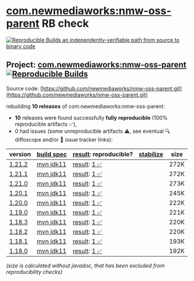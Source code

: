 [com.newmediaworks:nmw-oss-parent](https://central.sonatype.com/artifact/com.newmediaworks/nmw-oss-parent/versions) RB check
=======

[![Reproducible Builds](https://reproducible-builds.org/images/logos/rb.svg) an independently-verifiable path from source to binary code](https://reproducible-builds.org/)

## Project: [com.newmediaworks:nmw-oss-parent](https://central.sonatype.com/artifact/com.newmediaworks/nmw-oss-parent/versions) [![Reproducible Builds](https://img.shields.io/endpoint?url=https://raw.githubusercontent.com/jvm-repo-rebuild/reproducible-central/master/content/com/newmediaworks/nmw-oss-parent/badge.json)](https://github.com/jvm-repo-rebuild/reproducible-central/blob/master/content/com/newmediaworks/nmw-oss-parent/README.md)

Source code: [https://github.com/newmediaworks/nmw-oss-parent.git](https://github.com/newmediaworks/nmw-oss-parent.git)

rebuilding **10 releases** of com.newmediaworks:nmw-oss-parent:
- **10** releases were found successfully **fully reproducible** (100% reproducible artifacts :white_check_mark:),
- 0 had issues (some unreproducible artifacts :warning:, see eventual :mag: diffoscope and/or :memo: issue tracker links):

| version | [build spec](/BUILDSPEC.md) | [result](https://reproducible-builds.org/docs/jvm/): reproducible? | [stabilize](https://github.com/google/oss-rebuild/blob/main/cmd/stabilize/README.md) | size |
| -- | --------- | ------ | ------ | -- |
| [1.21.2](https://central.sonatype.com/artifact/com.newmediaworks/nmw-oss-parent/1.21.2/pom) | [mvn jdk11](nmw-oss-parent-1.21.2.buildspec) | [result](nmw-oss-parent-1.21.2.buildinfo): [1 :white_check_mark: ](nmw-oss-parent-1.21.2.buildcompare) | | 272K |
| [1.21.1](https://central.sonatype.com/artifact/com.newmediaworks/nmw-oss-parent/1.21.1/pom) | [mvn jdk11](nmw-oss-parent-1.21.1.buildspec) | [result](nmw-oss-parent-1.21.1.buildinfo): [1 :white_check_mark: ](nmw-oss-parent-1.21.1.buildcompare) | | 272K |
| [1.21.0](https://central.sonatype.com/artifact/com.newmediaworks/nmw-oss-parent/1.21.0/pom) | [mvn jdk11](nmw-oss-parent-1.21.0.buildspec) | [result](nmw-oss-parent-1.21.0.buildinfo): [1 :white_check_mark: ](nmw-oss-parent-1.21.0.buildcompare) | | 273K |
| [1.20.1](https://central.sonatype.com/artifact/com.newmediaworks/nmw-oss-parent/1.20.1/pom) | [mvn jdk11](nmw-oss-parent-1.20.1.buildspec) | [result](nmw-oss-parent-1.20.1.buildinfo): [1 :white_check_mark: ](nmw-oss-parent-1.20.1.buildcompare) | | 245K |
| [1.20.0](https://central.sonatype.com/artifact/com.newmediaworks/nmw-oss-parent/1.20.0/pom) | [mvn jdk11](nmw-oss-parent-1.20.0.buildspec) | [result](nmw-oss-parent-1.20.0.buildinfo): [1 :white_check_mark: ](nmw-oss-parent-1.20.0.buildcompare) | | 222K |
| [1.19.0](https://central.sonatype.com/artifact/com.newmediaworks/nmw-oss-parent/1.19.0/pom) | [mvn jdk11](nmw-oss-parent-1.19.0.buildspec) | [result](nmw-oss-parent-1.19.0.buildinfo): [1 :white_check_mark: ](nmw-oss-parent-1.19.0.buildcompare) | | 221K |
| [1.18.3](https://central.sonatype.com/artifact/com.newmediaworks/nmw-oss-parent/1.18.3/pom) | [mvn jdk11](nmw-oss-parent-1.18.3.buildspec) | [result](nmw-oss-parent-1.18.3.buildinfo): [1 :white_check_mark: ](nmw-oss-parent-1.18.3.buildcompare) | | 220K |
| [1.18.2](https://central.sonatype.com/artifact/com.newmediaworks/nmw-oss-parent/1.18.2/pom) | [mvn jdk11](nmw-oss-parent-1.18.2.buildspec) | [result](nmw-oss-parent-1.18.2.buildinfo): [1 :white_check_mark: ](nmw-oss-parent-1.18.2.buildcompare) | | 220K |
| [1.18.1](https://central.sonatype.com/artifact/com.newmediaworks/nmw-oss-parent/1.18.1/pom) | [mvn jdk11](nmw-oss-parent-1.18.1.buildspec) | [result](nmw-oss-parent-1.18.1.buildinfo): [1 :white_check_mark: ](nmw-oss-parent-1.18.1.buildcompare) | | 193K |
| [1.18.0](https://central.sonatype.com/artifact/com.newmediaworks/nmw-oss-parent/1.18.0/pom) | [mvn jdk11](nmw-oss-parent-1.18.0.buildspec) | [result](nmw-oss-parent-1.18.0.buildinfo): [1 :white_check_mark: ](nmw-oss-parent-1.18.0.buildcompare) | | 192K |

<i>(size is calculated without javadoc, that has been excluded from reproducibility checks)</i>
